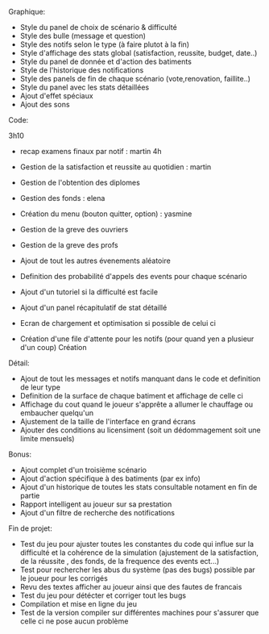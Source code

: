 

Graphique:

- Style du panel de choix de scénario & difficulté
- Style des bulle (message et question)
- Style des notifs selon le type (à faire plutot à la fin)
- Style d'affichage des stats global (satisfaction, reussite, budget, date..)
- Style du panel de donnée et d'action des batiments
- Style de l'historique des notifications
- Style des panels de fin de chaque scénario (vote,renovation, faillite..)
- Style du panel avec les stats détaillées
- Ajout d'effet spéciaux
- Ajout des sons



Code:

3h10
- recap examens finaux par notif : martin
4h
- Gestion de la satisfaction et reussite au quotidien : martin


- Gestion de l'obtention des diplomes
- Gestion des fonds : elena
- Création du menu (bouton quitter, option) : yasmine


- Gestion de la greve des ouvriers
- Gestion de la greve des profs
- Ajout de tout les autres évenements aléatoire
- Definition des probabilité d'appels des events pour chaque scénario

- Ajout d'un tutoriel si la difficulté est facile
- Ajout d'un panel récapitulatif de stat détaillé

- Ecran de chargement et optimisation si possible de celui ci 
- Création d'une file d'attente pour les notifs (pour quand yen a plusieur d'un coup)
Création


Détail:
- Ajout de tout les messages et notifs manquant dans le code et definition de leur type
- Definition de la surface de chaque batiment et affichage de celle ci
- Affichage du cout quand le joueur s'apprête a allumer le chauffage ou embaucher quelqu'un
- Ajustement de la taille de l'interface en grand écrans
- Ajouter des conditions au licensiment (soit un dédommagement soit une limite mensuels)


Bonus:
- Ajout complet d'un troisième scénario
- Ajout d'action spécifique à des batiments (par ex info)
- Ajout d'un historique de toutes les stats consultable notament en fin de partie
- Rapport intelligent au joueur sur sa prestation
- Ajout d'un filtre de recherche des notifications





Fin de projet:
- Test du jeu pour ajuster toutes les constantes du code qui influe sur la difficulté et la cohérence 
de la simulation (ajustement de la satisfaction, de la réussite , des fonds, de la frequence des events ect...)
- Test pour rechercher les abus du système (pas des bugs) possible par le joueur pour les corrigés 
- Revu des textes afficher au joueur ainsi que des fautes de francais
- Test du jeu pour détécter et corriger tout les bugs
- Compilation et mise en ligne du jeu
- Test de la version compiler sur différentes machines pour s'assurer que celle ci ne pose aucun problème